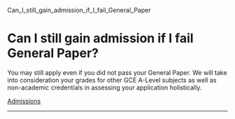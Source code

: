 Can_I_still_gain_admission_if_I_fail_General_Paper



Can I still gain admission if I fail General Paper?
===================================================

You may still apply even if you did not pass your General Paper. We will take into consideration your grades for other GCE A-Level subjects as well as non-academic credentials in assessing your application holistically.

[Admissions](https://www.sutd.edu.sg/tag/admissions/)

---

